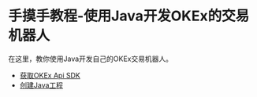 # 手摸手教程-使用Java开发OKEx的交易机器人

在这里，教你使用Java开发自己的OKEx交易机器人。

* [获取OKEx Api SDK](okExRobotByJava/sdk.md)
* [创建Java工程](okExRobotByJava/createProject.md)